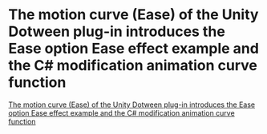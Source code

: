 # The motion curve (Ease) of the Unity Dotween plug-in introduces the Ease option Ease effect example and the C# modification animation curve function
[The motion curve (Ease) of the Unity Dotween plug-in introduces the Ease option Ease effect example and the C# modification animation curve function](https://aiwithcloud.com/2022/09/15/the_motion_curve_ease_of_the_unity_dotween_plug_in_introduces_the_ease_option_ease_effect_example_and_the_c_modification_animation_curve_function/)